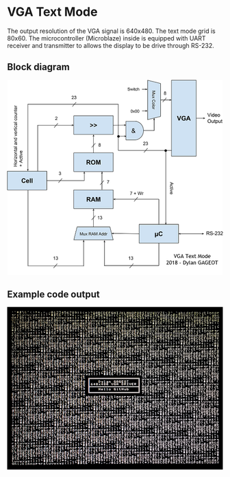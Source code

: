 # VGA Text Mode

The output resolution of the VGA signal is 640x480. The text mode grid is 80x60. The microcontroller (Microblaze) inside is equipped with UART receiver and transmitter to allows the display to be drive through RS-232.

## Block diagram

![block diagram](https://github.com/dylangageot/VGATextMode/raw/master/Images/block_diagram.png)

## Example code output

![example code](https://github.com/dylangageot/VGATextMode/raw/master/Images/output.png)
